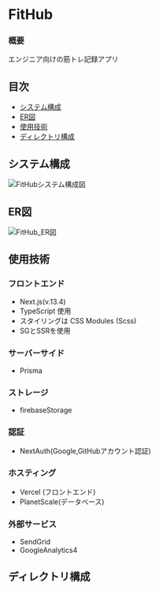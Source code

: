 # FitHub
### 概要
エンジニア向けの筋トレ記録アプリ

## 目次
- [システム構成](#use-tech-1)
- [ER図](#use-tech-2)
- [使用技術](#use-tech-3)
- [ディレクトリ構成](#use-tech-4)

<h2 id="use-tech-1">システム構成</h2>

![FitHubシステム構成図](https://github.com/motokikonnno/fithub/assets/80935829/3ebed1df-703b-48fa-a96e-626bfe538e23)

<h2 id="use-tech-2">ER図</h2>

![FitHub_ER図](https://github.com/motokikonnno/fithub/assets/80935829/2af5048b-725f-4021-9799-7dc242e01cb4)

<h2 id="use-tech-3">使用技術</h2>

### フロントエンド
- Next.js(v.13.4)
- TypeScript 使用
- スタイリングは CSS Modules (Scss)
- SGとSSRを使用 

### サーバーサイド
- Prisma

### ストレージ
- firebaseStorage

### 認証
- NextAuth(Google,GitHubアカウント認証)

### ホスティング

- Vercel (フロントエンド)
- PlanetScale(データベース)

### 外部サービス
- SendGrid
- GoogleAnalytics4

<h2 id="use-tech-4">ディレクトリ構成</h2>
